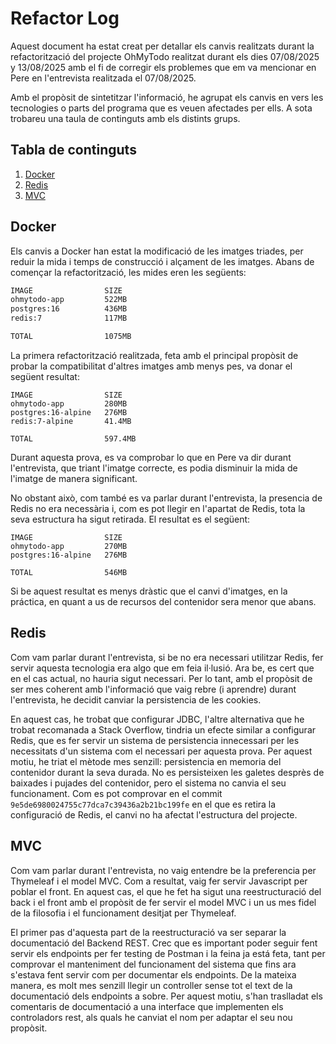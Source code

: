 # Refactor Log

Aquest document ha estat creat per detallar els canvis realitzats durant la refactorització del projecte OhMyTodo realitzat durant els dies 07/08/2025 y 13/08/2025 amb el fi de corregir els problemes que em va mencionar en Pere en l'entrevista realitzada el 07/08/2025.

Amb el propòsit de sintetitzar l'informació, he agrupat els canvis en vers les tecnologies o parts del programa que es veuen afectades per ells. A sota trobareu una taula de continguts amb els distints grups.

## Tabla de continguts

1. [Docker](#docker)
2. [Redis](#redis)
3. [MVC](#mvc)

## Docker

Els canvis a Docker han estat la modificació de les imatges triades, per reduir la mida i temps de construcció i alçament de les imatges. Abans de començar la refactorització, les mides eren les següents:

```bash
IMAGE                SIZE
ohmytodo-app         522MB
postgres:16          436MB
redis:7              117MB

TOTAL                1075MB
```

La primera refactorització realitzada, feta amb el principal propòsit de probar la compatibilitat d'altres imatges amb menys pes, va donar el següent resultat:

```
IMAGE                SIZE
ohmytodo-app         280MB
postgres:16-alpine   276MB
redis:7-alpine       41.4MB

TOTAL                597.4MB
```

Durant aquesta prova, es va comprobar lo que en Pere va dir durant l'entrevista, que triant l'imatge correcte, es podia disminuir la mida de l'imatge de manera significant.

No obstant això, com també es va parlar durant l'entrevista, la presencia de Redis no era necessària i, com es pot llegir en l'apartat de Redis, tota la seva estructura ha sigut retirada. El resultat es el següent:

```
IMAGE                SIZE
ohmytodo-app         270MB
postgres:16-alpine   276MB

TOTAL                546MB
```

Si be aquest resultat es menys dràstic que el canvi d'imatges, en la práctica, en quant a us de recursos del contenidor sera menor que abans.

## Redis

Com vam parlar durant l'entrevista, si be no era necessari utilitzar Redis, fer servir aquesta tecnologia era algo que em feia il·lusió. Ara be, es cert que en el cas actual, no hauria sigut necessari. Per lo tant, amb el propòsit de ser mes coherent amb l'informació que vaig rebre (i aprendre) durant l'entrevista, he decidit canviar la persistencia de les cookies.

En aquest cas, he trobat que configurar JDBC, l'altre alternativa que he trobat recomanada a Stack Overflow, tindria un efecte similar a configurar Redis, que es fer servir un sistema de persistencia innecessari per les necessitats d'un sistema com el necessari per aquesta prova. Per aquest motiu, he triat el mètode mes senzill: persistencia en memoria del contenidor durant la seva durada. No es persisteixen les galetes desprès de baixades i pujades del contenidor, pero el sistema no canvia el seu funcionament. Com es pot comprovar en el commit `9e5de6980024755c77dca7c39436a2b21bc199fe` en el que es retira la configuració de Redis, el canvi no ha afectat l'estructura del projecte.

## MVC

Com vam parlar durant l'entrevista, no vaig entendre be la preferencia per Thymeleaf i el model MVC. Com a resultat, vaig fer servir Javascript per poblar el front. En aquest cas, el que he fet ha sigut una reestructuració del back i el front amb el propòsit de fer servir el model MVC i un us mes fidel de la filosofia i el funcionament desitjat per Thymeleaf.

El primer pas d'aquesta part de la reestructuració va ser separar la documentació del Backend REST. Crec que es important poder seguir fent servir els endpoints per fer testing de Postman i la feina ja está feta, tant per comprovar el manteniment del funcionament del sistema que fins ara s'estava fent servir com per documentar els endpoints. De la mateixa manera, es molt mes senzill llegir un controller sense tot el text de la documentació dels endpoints a sobre. Per aquest motiu, s'han traslladat els comentaris de documentació a una interface que implementen els controladors rest, als quals he canviat el nom per adaptar el seu nou propòsit.
